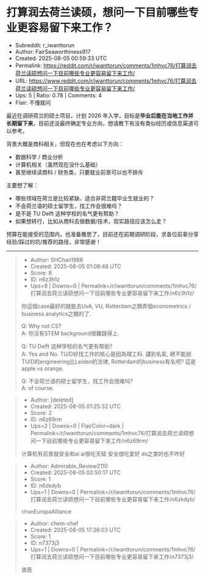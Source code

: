 # 打算润去荷兰读硕，想问一下目前哪些专业更容易留下来工作？

- Subreddit: r_iwanttorun
- Author: FairSeaworthiness917
- Created: 2025-08-05 00:59:33 UTC
- Permalink: https://reddit.com/r/iwanttorun/comments/1mhvc76/打算润去荷兰读硕想问一下目前哪些专业更容易留下来工作/
- URL: https://www.reddit.com/r/iwanttorun/comments/1mhvc76/打算润去荷兰读硕想问一下目前哪些专业更容易留下来工作/
- Ups: 5 | Ratio: 0.78 | Comments: 4
- Flair: 不懂就问


最近在调研荷兰的硕士项目，计划 2026
年入学，目标是**毕业后能在当地工作并长期留下来**，目前还没最终确定专业方向，想请教下有没有类似经历或信息渠道可以参考。

背景大概是商科相关，但现在也在考虑以下方向：

- 数据科学 / 商业分析
- 计算机相关（虽然现在没什么基础）
- 甚至继续读商科 / 财务类，只要就业前景可以也不排斥

主要想了解：

- 哪些领域在荷兰是比较紧缺、适合非荷兰籍毕业生就业的？
- 不会荷兰语的硕士留学生，找工作会很难吗？
- 是不是 TU Delft 这种学校的名气更有帮助？
- 如果想转行，比如从商科去做数据/技术，现实路径应该怎么走？

预算在能接受的范围内，也准备雅思了，目前还在前期调研阶段，求各位前辈分享经验/踩过的坑/推荐的路径，非常感谢！


---

> - Author: SHChan1986
> - Created: 2025-08-05 01:08:48 UTC
> - Score: 8
> - ID: n6z3h1z
> - Ups=8 | Downs=0 | Permalink=/r/iwanttorun/comments/1mhvc76/打算润去荷兰读硕想问一下目前哪些专业更容易留下来工作/n6z3h1z/
>
> ​你這個case最好的就能去UvA, VU, Rotterdam之類弄個econometrics / business analytics之類的了.
> 
>   
> Q: Why not CS?  
> A: 你沒有STEM background很難錄得上.
> 
> Q: TU Delft 这种学校的名气更有帮助?  
> A: Yes and No. TU/D好找工作的核心是因為理工科. 講到名氣, 總不能說TU/D的engineering比Leiden的法律, Rotterdam的business有名吧? 這是apple vs orange.
> 
> Q: 不会荷兰语的硕士留学生，找工作会很难吗?  
> A: of course.

> - Author: [deleted]
> - Created: 2025-08-05 01:25:32 UTC
> - Score: 2
> - ID: n6z69rm
> - Ups=2 | Downs=0 | FlairColor=dark | Permalink=/r/iwanttorun/comments/1mhvc76/打算润去荷兰读硕想问一下目前哪些专业更容易留下来工作/n6z69rm/
>
> 计算机有前景就安全和ai ai很吃天赋 安全很吃爱好 ds之类的也不咋好

> - Author: Admirable_Review2110
> - Created: 2025-08-05 02:50:17 UTC
> - Score: 1
> - ID: n6zkdyb
> - Ups=1 | Downs=0 | Permalink=/r/iwanttorun/comments/1mhvc76/打算润去荷兰读硕想问一下目前哪些专业更容易留下来工作/n6zkdyb/
>
> r/runEuropaAlliance

> - Author: chem-chef
> - Created: 2025-08-05 17:36:03 UTC
> - Score: 1
> - ID: n7373j3
> - Ups=1 | Downs=0 | Permalink=/r/iwanttorun/comments/1mhvc76/打算润去荷兰读硕想问一下目前哪些专业更容易留下来工作/n7373j3/
>
> 兽医
